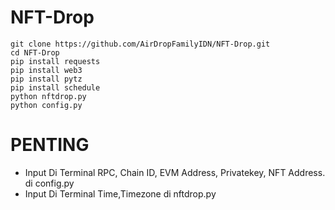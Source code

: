 # NFT-Drop

```
git clone https://github.com/AirDropFamilyIDN/NFT-Drop.git
cd NFT-Drop
pip install requests
pip install web3
pip install pytz
pip install schedule
python nftdrop.py
python config.py
```
# PENTING
- Input Di Terminal RPC, Chain ID, EVM Address, Privatekey, NFT Address. di config.py
- Input Di Terminal Time,Timezone di nftdrop.py
